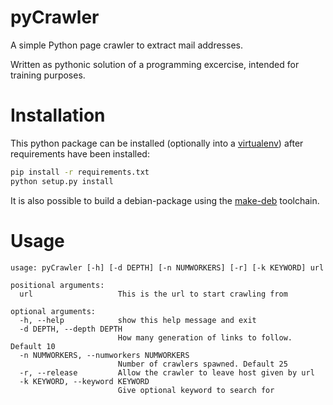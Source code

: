 # pyCrawler
A simple Python page crawler to extract mail addresses.

Written as pythonic solution of a programming excercise,
intended for training purposes.

# Installation

This python package can be installed (optionally into a <a href="http://docs.python-guide.org/en/latest/dev/virtualenvs/#lower-level-virtualenv">virtualenv</a>)
after requirements have been installed:

```bash
pip install -r requirements.txt
python setup.py install
```

It is also possible to build a debian-package using the <a href="https://github.com/nylas/make-deb">make-deb</a>
toolchain.

# Usage

```
usage: pyCrawler [-h] [-d DEPTH] [-n NUMWORKERS] [-r] [-k KEYWORD] url

positional arguments:
  url                   This is the url to start crawling from

optional arguments:
  -h, --help            show this help message and exit
  -d DEPTH, --depth DEPTH
                        How many generation of links to follow. Default 10
  -n NUMWORKERS, --numworkers NUMWORKERS
                        Number of crawlers spawned. Default 25
  -r, --release         Allow the crawler to leave host given by url
  -k KEYWORD, --keyword KEYWORD
                        Give optional keyword to search for
```
